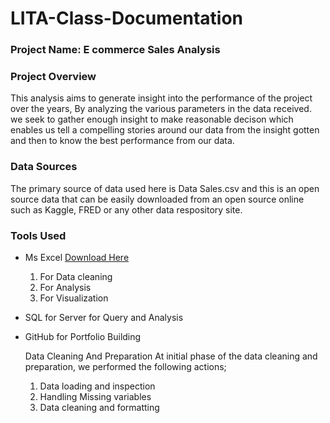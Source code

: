 # LITA-Class-Documentation

### Project Name: E commerce Sales Analysis

### Project Overview
This analysis aims to generate insight into the performance of the project over the years, By analyzing the various parameters in the data received. we seek to gather enough insight to make reasonable decison which enables us tell a compelling stories around our data from the insight gotten and then to know the best performance from our data.

### Data Sources 
The primary source of data used here is Data Sales.csv and this is an open source data that can be easily downloaded from an open source online such as Kaggle, FRED or any other data respository site.

### Tools Used
- Ms Excel [Download Here](https://www.microsoft.com)
  1. For Data cleaning
  2. For Analysis
  3. For Visualization
- SQL for Server for Query and Analysis
- GitHub for Portfolio Building

  Data Cleaning And Preparation
  At initial phase of the data cleaning and preparation, we performed the following actions;
  1. Data loading and inspection
  2. Handling Missing variables
  3. Data cleaning and formatting
